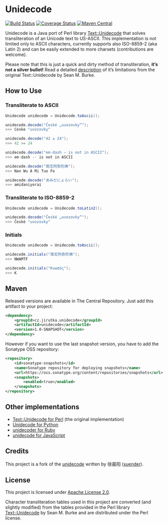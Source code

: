 Unidecode
=========
[![Build Status](https://travis-ci.org/jirutka/unidecode.svg)](https://travis-ci.org/jirutka/unidecode)
[![Coverage Status](https://img.shields.io/coveralls/jirutka/unidecode.svg)](https://coveralls.io/r/jirutka/unidecode)
[![Maven Central](https://maven-badges.herokuapp.com/maven-central/cz.jirutka.unidecode/unidecode/badge.svg)](https://maven-badges.herokuapp.com/maven-central/cz.jirutka.unidecode/unidecode)

Unidecode is a Java port of Perl library [Text::Unidecode] that solves transliteration of an Unicode text to US-ASCII.
This implementation is not limited only to ASCII characters, currently supports also ISO-8859-2 (aka Latin 2) and can
be easily extended to more charsets (contributions are welcome).

Please note that this is just a quick and dirty method of transliteration, **it’s not a silver bullet!** Read a detailed
[description][Text::Unidecode] of it’s limitations from the original Text::Unidecode by Sean M. Burke.


How to Use
----------

### Transliterate to ASCII

```java
Unidecode unidecode = Unidecode.toAscii();

unidecode.decode("České „uvozovky“");
>>> Ceske "uvozovky"

unidecode.decode("42 ≥ 24");
>>> 42 >= 24

unidecode.decode("em-dash — is not in ASCII");
>>> em-dash -- is not in ASCII

unidecode.decode("南无阿弥陀佛");
>>> Nan Wu A Mi Tuo Fo

unidecode.decode("あみだにょらい");
>>> amidaniyorai
```

### Transliterate to ISO-8859-2

```java
Unidecode unidecode = Unidecode.toLatin2();

unidecode.decode("České „uvozovky“");
>>> České "uvozovky"
```

### Initials

```java
Unidecode unidecode = Unidecode.toAscii();

unidecode.initials("南无阿弥陀佛");
>>> NWAMTF

unidecode.initials("Κνωσός");
>>> K
```


Maven
-----

Released versions are available in The Central Repository. Just add this artifact to your project:

```xml
<dependency>
    <groupId>cz.jirutka.unidecode</groupId>
    <artifactId>unidecode</artifactId>
    <version>1.0-SNAPSHOT</version>
</dependency>
```

However if you want to use the last snapshot version, you have to add the Sonatype OSS repository:

```xml
<repository>
    <id>sonatype-snapshots</id>
    <name>Sonatype repository for deploying snapshots</name>
    <url>https://oss.sonatype.org/content/repositories/snapshots</url>
    <snapshots>
        <enabled>true</enabled>
    </snapshots>
</repository>
```


Other implementations
---------------------

*  [Text::Unidecode for Perl](http://search.cpan.org/~sburke/Text-Unidecode/lib/Text/Unidecode.pm) (the original implementation)
*  [Unidecode for Python](https://pypi.python.org/pypi/Unidecode)
*  [unidecoder for Ruby](https://github.com/norman/unidecoder)
*  [unidecode for JavaScript](https://github.com/FGRibreau/node-unidecode)


Credits
-------

This project is a fork of the [unidecode](https://github.com/xuender/unidecode) written by 徐晨阳
([xuender](https://github.com/xuender)).


License
-------

This project is licensed under [Apache License 2.0](http://www.apache.org/licenses/LICENSE-2.0.html).

Character transliteration tables used in this project are converted (and slightly modified) from the tables provided in
the Perl library [Text::Unidecode] by Sean M. Burke and are distributed under the Perl license.


[Text::Unidecode]: http://search.cpan.org/~sburke/Text-Unidecode/lib/Text/Unidecode.pm
